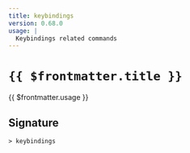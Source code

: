 ```yaml
---
title: keybindings
version: 0.68.0
usage: |
  Keybindings related commands
---
```


# <code>{{ $frontmatter.title }}</code>

<div style='white-space: pre-wrap;'>{{ $frontmatter.usage }}</div>

## Signature

```> keybindings ```
